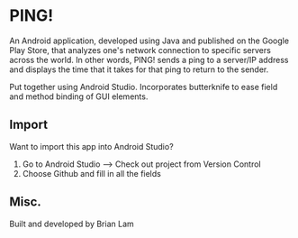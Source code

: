 # PING!

An Android application, developed using Java and published on the Google Play Store, that analyzes one's network connection to specific servers across the world. In other words, PING! sends a ping to a server/IP address and displays the time that it takes for that ping to return to the sender.

Put together using Android Studio.
Incorporates butterknife to ease field and method binding of GUI elements.

## Import
Want to import this app into Android Studio?

1. Go to Android Studio --> Check out project from Version Control
2. Choose Github and fill in all the fields

## Misc.
Built and developed by Brian Lam
